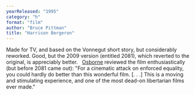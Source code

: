 ```yaml
---
yearReleased: "1995"
category: "h"
format: "film"
author: "Bruce Pittman"
title: "Harrison Bergeron"
---
```

Made for TV, and based on the Vonnegut short story, but  considerably reworked. Good, but the 2009 version (entitled  2081), which reverted to the original, is  appreciably better.
 
<a href="biblio.htm#Osborne">Osborne</a> reviewed the film  enthusiastically (but before 2081 came out):  "For a cinematic attack on enforced equality, you could hardly do better than  this wonderful film. [. . .] This is a moving and stimulating experience, and  one of the most dead-on libertarian films ever made."
 